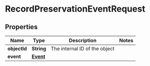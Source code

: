 

# RecordPreservationEventRequest


## Properties

Name | Type | Description | Notes
------------ | ------------- | ------------- | -------------
**objectId** | **String** | The internal ID of the object | 
**event** | [**Event**](Event.md) |  | 



